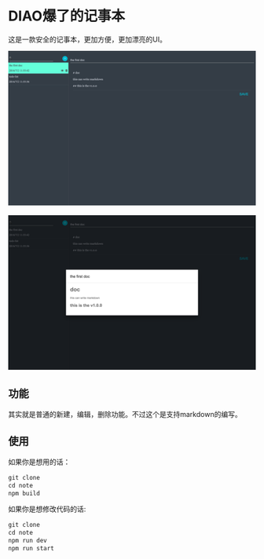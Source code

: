 # DIAO爆了的记事本

这是一款安全的记事本，更加方便，更加漂亮的UI。

<img src="./pic/1.png">
<br />
<br />
<img src="./pic/2.png">

## 功能

其实就是普通的新建，编辑，删除功能。不过这个是支持markdown的编写。

## 使用

如果你是想用的话：

    git clone
    cd note
    npm build

如果你是想修改代码的话:

    git clone
    cd note
    npm run dev
    npm run start
